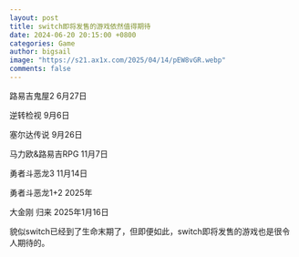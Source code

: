 ```yaml
---
layout: post
title: switch即将发售的游戏依然值得期待
date: 2024-06-20 20:15:00 +0800
categories: Game
author: bigsail
image: "https://s21.ax1x.com/2025/04/14/pEW8vGR.webp"
comments: false
---
```

路易吉鬼屋2 6月27日

逆转检视 9月6日

塞尔达传说 9月26日

马力欧&路易吉RPG 11月7日

勇者斗恶龙3 11月14日

勇者斗恶龙1+2 2025年

大金刚 归来 2025年1月16日

貌似switch已经到了生命末期了，但即便如此，switch即将发售的游戏也是很令人期待的。